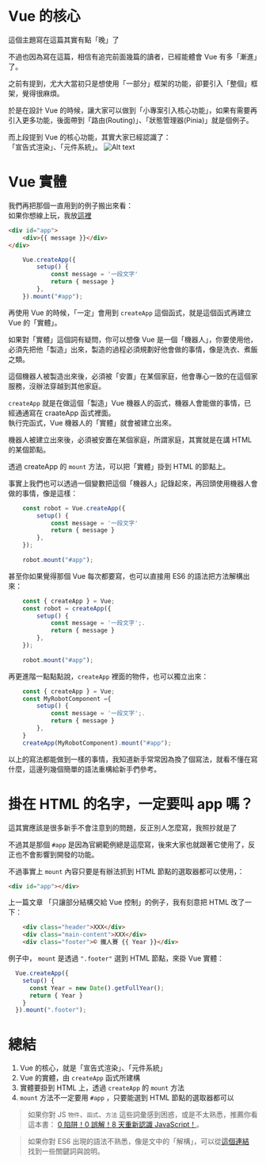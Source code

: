 # Vue 的核心
這個主題寫在這篇其實有點「晚」了

不過也因為寫在這篇，相信有追完前面幾篇的讀者，已經能體會 Vue 有多「漸進」了。

之前有提到，尤大大當初只是想使用「一部分」框架的功能，卻要引入「整個」框架，覺得很麻煩。

於是在設計 Vue 的時候，讓大家可以做到「小專案引入核心功能」，如果有需要再引入更多功能，後面帶到「路由(Routing)」、「狀態管理器(Pinia)」就是個例子。


而上段提到 Vue 的核心功能，其實大家已經認識了：  
「宣告式渲染」、「元件系統」。
![Alt text](image-4.png)

# Vue 實體
我們再把那個一直用到的例子搬出來看：  
如果你想線上玩，我放[這裡](https://codepen.io/imall/pen/wvRJGKd)
```html
<div id="app">
    <div>{{ message }}</div>
</div>
```
```js
    Vue.createApp({
        setup() {
            const message = '一段文字'
            return { message }
        },
    }).mount("#app");
```


再使用 Vue 的時候，「一定」會用到 `createApp` 這個函式，就是這個函式再建立 Vue 的「實體」。

如果對「實體」這個詞有疑問，你可以想像 Vue 是一個「機器人」，你要使用他，必須先把他「製造」出來，製造的過程必須規劃好他會做的事情，像是洗衣、煮飯之類。

這個機器人被製造出來後，必須被「安置」在某個家庭，他會專心一致的在這個家服務，沒辦法穿越到其他家庭。

`createApp` 就是在做這個「製造」Vue 機器人的函式，機器人會能做的事情，已經通通寫在 craateApp 函式裡面。  
執行完函式，Vue 機器人的「實體」就會被建立出來。

機器人被建立出來後，必須被安置在某個家庭，所謂家庭，其實就是在講 HTML 的某個節點。

透過 createApp 的 `mount` 方法，可以把「實體」掛到 HTML 的節點上。

事實上我們也可以透過一個變數把這個「機器人」記錄起來，再回頭使用機器人會做的事情，像是這樣：
```js
    const robot = Vue.createApp({
        setup() {
            const message = '一段文字'
            return { message }
        },
    });
    
    robot.mount("#app");
```

甚至你如果覺得那個 Vue 每次都要寫，也可以直接用 ES6 的語法把方法解構出來：
```js
    const { createApp } = Vue;
    const robot = createApp({
        setup() {
            const message = '一段文字';.
            return { message }
        },
    });
    
    robot.mount("#app");
```

再更進階一點點點說，`createApp` 裡面的物件，也可以獨立出來：
```js
    const { createApp } = Vue;
    const MyRobotComponent ={
        setup() {
            const message = '一段文字';.
            return { message }
        },
    }
    createApp(MyRobotComponent).mount("#app");
```
以上的寫法都能做到一樣的事情，我知道新手常常因為換了個寫法，就看不懂在寫什麼，這邊列幾個簡單的語法重構給新手們參考。

# 掛在 HTML 的名字，一定要叫 app 嗎？
這其實應該是很多新手不會注意到的問題，反正別人怎麼寫，我照抄就是了

不過其是那個 `#app` 是因為官網範例總是這麼寫，後來大家也就跟著它使用了，反正也不會影響到開發的功能。

不過事實上 `mount` 內容只要是有辦法抓到 HTML 節點的選取器都可以使用，：
```html
<div id="app"></div>
```

上一篇文章 「只讓部分結構交給 Vue 控制」的例子，我有刻意把 HTML 改了一下：
```html
    <div class="header">XXX</div>
    <div class="main-content">XXX</div>
    <div class="footer">© 鐵人賽 {{ Year }}</div>
```
例子中， `mount` 是透過 `".footer"` 選到 HTML 節點，來掛 Vue 實體：
```js
  Vue.createApp({
    setup() {
      const Year = new Date().getFullYear();
      return { Year }
    }
  }).mount(".footer");
```

# 總結
1. Vue 的核心，就是「宣告式渲染」、「元件系統」
2. Vue 的實體，由 `createApp` 函式所建構
3. 實體要掛到 HTML 上，透過 `createApp` 的 `mount` 方法
4. `mount` 方法不一定要用 `#app` ，只要能選到 HTML 節點的選取器都可以


> 如果你對 JS `物件`、`函式`、`方法` 這些詞彙感到困惑，或是不太熟悉，推薦你看這本書： [0 陷阱！0 誤解！8 天重新認識 JavaScript！](https://www.tenlong.com.tw/products/9789864344130)。

> 如果你對 ES6 出現的語法不熟悉，像是文中的「解構」，可以從[這個連結](https://book.vue.tw/appendix/es6.html) 找到一些關鍵詞與說明。

